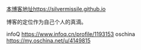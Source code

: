 [本博客地址](https://silvermissile.github.io)https://silvermissile.github.io

博客的定位作为自己个人的真滴。


infoQ https://www.infoq.cn/profile/1193153
oschina https://my.oschina.net/u/4149815 
